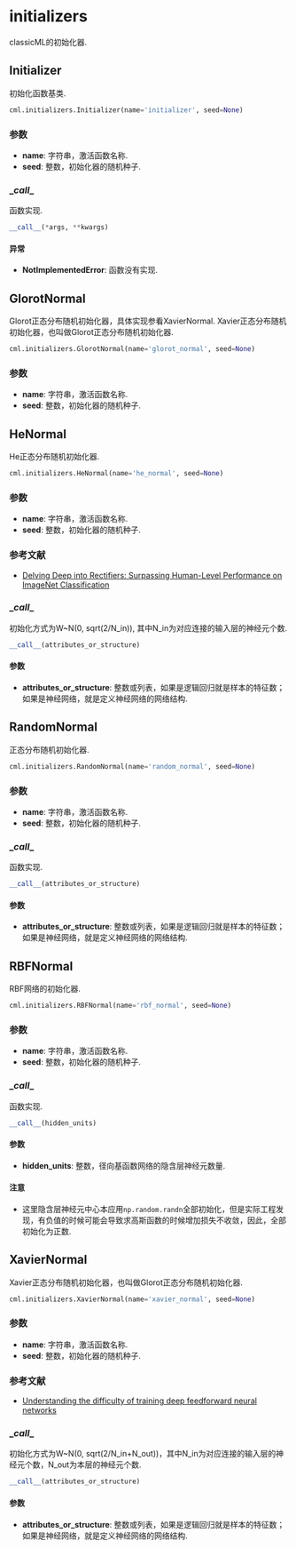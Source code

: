 # initializers

classicML的初始化器.

## Initializer

初始化函数基类.

```python
cml.initializers.Initializer(name='initializer', seed=None)
```

### 参数

* <b>name</b>: 字符串，激活函数名称.
* <b>seed</b>: 整数，初始化器的随机种子.

### \__call__

函数实现.

```python
__call__(*args, **kwargs)
```

#### 异常

* <b>NotImplementedError</b>: 函数没有实现.

## GlorotNormal

Glorot正态分布随机初始化器，具体实现参看XavierNormal. Xavier正态分布随机初始化器，也叫做Glorot正态分布随机初始化器.

```python
cml.initializers.GlorotNormal(name='glorot_normal', seed=None)
```

### 参数

- <b>name</b>: 字符串，激活函数名称.
- <b>seed</b>: 整数，初始化器的随机种子.

## HeNormal

He正态分布随机初始化器.

```python
cml.initializers.HeNormal(name='he_normal', seed=None)
```

### 参数

* <b>name</b>: 字符串，激活函数名称.
* <b>seed</b>: 整数，初始化器的随机种子.

###  参考文献

* [Delving Deep into Rectifiers: Surpassing Human-Level Performance on ImageNet Classification](https://www.cv-foundation.org/openaccess/content_iccv_2015/html/He_Delving_Deep_into_ICCV_2015_paper.html) 

### \__call__

初始化方式为W~N(0, sqrt(2/N_in)), 其中N_in为对应连接的输入层的神经元个数.

```python
__call__(attributes_or_structure)
```

#### 参数

* <b>attributes_or_structure</b>: 整数或列表，如果是逻辑回归就是样本的特征数；如果是神经网络，就是定义神经网络的网络结构.

## RandomNormal

正态分布随机初始化器.

```python
cml.initializers.RandomNormal(name='random_normal', seed=None)
```

### 参数

* <b>name</b>: 字符串，激活函数名称.
* <b>seed</b>: 整数，初始化器的随机种子.

### \__call__

函数实现.

```python
__call__(attributes_or_structure)
```

#### 参数

* <b>attributes_or_structure</b>: 整数或列表，如果是逻辑回归就是样本的特征数；如果是神经网络，就是定义神经网络的网络结构.

## RBFNormal

RBF网络的初始化器.

```python
cml.initializers.RBFNormal(name='rbf_normal', seed=None)
```

### 参数

* <b>name</b>: 字符串，激活函数名称.
* <b>seed</b>: 整数，初始化器的随机种子.

### \__call__

函数实现.

```python
__call__(hidden_units)
```

#### 参数

* <b>hidden_units</b>: 整数，径向基函数网络的隐含层神经元数量.

#### 注意

* 这里隐含层神经元中心本应用```np.random.randn```全部初始化，但是实际工程发现，有负值的时候可能会导致求高斯函数的时候增加损失不收敛，因此，全部初始化为正数.

## XavierNormal

Xavier正态分布随机初始化器，也叫做Glorot正态分布随机初始化器.

```python
cml.initializers.XavierNormal(name='xavier_normal', seed=None)
```

### 参数

* <b>name</b>: 字符串，激活函数名称.
* <b>seed</b>: 整数，初始化器的随机种子.

###  参考文献

* [Understanding the difficulty of training deep feedforward neural networks](http://proceedings.mlr.press/v9/glorot10a.html)

### \__call__

初始化方式为W~N(0, sqrt(2/N_in+N_out))，其中N_in为对应连接的输入层的神经元个数，N_out为本层的神经元个数.

```python
__call__(attributes_or_structure)
```

#### 参数

* <b>attributes_or_structure</b>: 整数或列表，如果是逻辑回归就是样本的特征数；如果是神经网络，就是定义神经网络的网络结构.